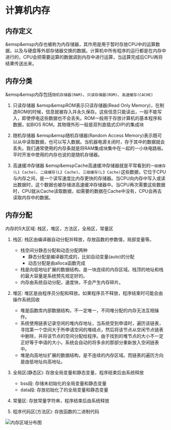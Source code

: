 # 计算机内存

## 内存定义
&emsp&emsp内存也被称为内存储器，其作用是用于暂时存放CPU中的运算数据，以及与硬盘等外部存储器交换的数据。计算机中所有程序的运行都是在内存中进行的，CPU会把需要运算的数据调到内存中进行运算，当运算完成后CPU再将结果传送出来。

## 内存分类
&emsp&emsp内存包括`随机存储器(RAM)`、`只读存储器(ROM)`、`高速缓存(CACHE)`

1. 只读存储器
&emsp&emspROM表示只读存储器(Read Only Memory)，在制造ROM的时候，信息就被存入并永久保存。这些信息只能读出，一般不能写入，即使停电这些数据也不会丢失。ROM一般用于存放计算机的基本程序和数据，如BIOS ROM。其物理外形一般是双列直插式(DIP)的集成块

2. 随机存储器
&emsp&emsp随机存储器(Random Access Memory)表示既可以从中读取数据，也可以写入数据。当机器电源关闭时，存于其中的数据就会丢失。我们通常使用的内存条就是将RAM集成块集中在一起的一小块电路板。平时开发中使用的内存也说的是随机存储器。

3. 高速缓冲存储器
&emsp&emspCache高速缓冲存储器就是平常看到的`一级缓存(L1 Cache)`、`二级缓存(L2 Cache)`、`三级缓存(L3 Cache)`这些数据，它位于CPU与内存之间，是一个读写速度比内存更快的存储器。当CPU向内存中写入或读出数据时，这个数据也被存储进高速缓冲存储器中。当CPU再次需要这些数据时，CPU就从Cache读取数据，如需要的数据在Cache中没有，CPU会再去读取内存中的数据。

## 内存分配
内存的5大区域: 栈区，堆区，方法区，全局区，常量区

1. 栈区: 栈区由编译器自动分配并释放，存放函数的参数值，局部变量等。
    - 栈空间分静态分配和动态分配两种
        - 静态分配是编译器完成的，比如自动变量(auto)的分配
        - 动态分配是由alloca函数完成
    - 栈是向低地址扩展的数据结构，是一块连续的内存区域。栈顶的地址和栈的最大容量是系统预先规定好的。
    - 内存由系统自动分配，速度快，不会产生内存碎片。  
       
2. 堆区: 堆区是由程序员分配和释放。如果程序员不释放，程序结束时可能会由操作系统回收
    - 堆是函数库内部数据结构，不一定唯一，不同堆分配的内存无法互相操作。
    - 系统使用链表记录空闲的堆内存地址，当系统受到申请时，遍历该链表，寻找第一个空间大于所申请空间的堆结点，然后将该节点从空闲节点链表中删除，并将该节点的空间分配给程序。由于找到的堆节点的大小不一定正好等于申请的大小，系统会自动的将多余的那部分重新放入空闲链表中。
    - 堆是向高地址扩展的数据结构，是不连续的内存区域。而链表的遍历方向是由低地址向高地址。

3. 全局区(静态区): 存放全局变量和静态变量，程序结束后由系统释放
    - bss段: 存储未初始化的全局变量和静态变量
    - data段: 存放初始化了的全局变量和静态变量
4. 常量区: 存放常量字符串，程序结束后由系统释放
5. 程序代码区(方法区): 存放函数的二进制代码

![内存区域分布图](../images/内存分布.png)

















